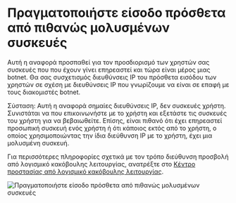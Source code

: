 <properties
    pageTitle="Πραγματοποιήστε είσοδο πρόσθετα από πιθανώς μολυσμένων συσκευές"
    description="Μια αναφορά που περιλαμβάνει εισόδου στο προσπάθειες που έχουν εκτελεστεί από συσκευές κατά την οποία μπορεί να εκτελούνται ορισμένες από λογισμικό κακόβουλης λειτουργίας (λογισμικό κακόβουλης λειτουργίας)."
    services="active-directory"
    documentationCenter=""
    authors="SSalahAhmed"
    manager="gchander"
    editor=""/>

<tags
    ms.service="active-directory"
    ms.workload="identity"
    ms.tgt_pltfrm="na"
    ms.devlang="na"
    ms.topic="article"
    ms.date="03/04/2016"
    ms.author="saah;kenhoff"/>


# <a name="sign-ins-from-possibly-infected-devices"></a>Πραγματοποιήστε είσοδο πρόσθετα από πιθανώς μολυσμένων συσκευές
Αυτή η αναφορά προσπαθεί για τον προσδιορισμό των χρηστών σας συσκευές που που έχουν γίνει επηρεαστεί και τώρα είναι μέρος μιας botnet. Θα σας συσχετισμός διευθύνσεις IP του πρόσθετα εισόδου των χρηστών σε σχέση με διευθύνσεις IP που γνωρίζουμε να είναι σε επαφή με τους διακομιστές botnet.

Σύσταση: Αυτή η αναφορά σημαίες διευθύνσεις IP, δεν συσκευές χρήστη. Συνιστάται να που επικοινωνήστε με το χρήστη και εξετάστε τις συσκευές του χρήστη για να βεβαιωθείτε. Επίσης, είναι πιθανό ότι έχει επηρεαστεί προσωπική συσκευή ενός χρήστη ή ότι κάποιος εκτός από το χρήστη, ο οποίος χρησιμοποιώντας την ίδια διεύθυνση IP με το χρήστη, έχει μια μολυσμένη συσκευή.

Για περισσότερες πληροφορίες σχετικά με τον τρόπο διεύθυνση προσβολή από λογισμικό κακόβουλης λειτουργίας, ανατρέξτε στο [Κέντρο προστασίας από λογισμικό κακόβουλης λειτουργίας](http://go.microsoft.com/fwlink/?linkid=335773).

![Πραγματοποιήστε είσοδο πρόσθετα από πιθανώς μολυσμένων συσκευές](./media/active-directory-reporting-sign-ins-from-possibly-infected-devices/signInsFromPossiblyInfectedDevices.PNG)
